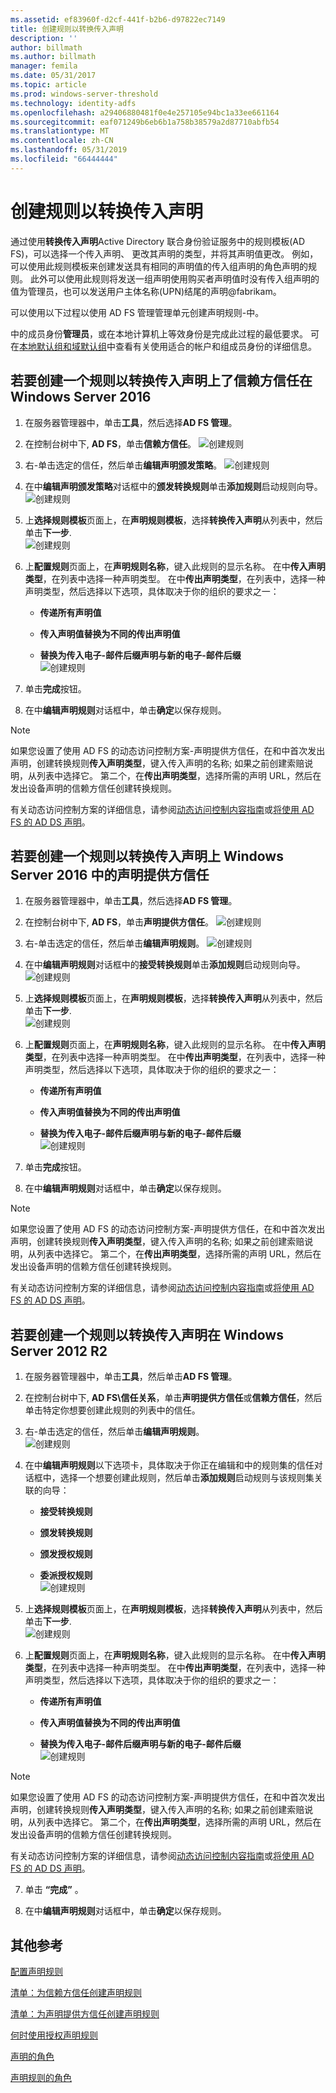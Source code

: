 ```yaml
---
ms.assetid: ef83960f-d2cf-441f-b2b6-d97822ec7149
title: 创建规则以转换传入声明
description: ''
author: billmath
ms.author: billmath
manager: femila
ms.date: 05/31/2017
ms.topic: article
ms.prod: windows-server-threshold
ms.technology: identity-adfs
ms.openlocfilehash: a29406880481f0e4e257105e94bc1a33ee661164
ms.sourcegitcommit: eaf071249b6eb6b1a758b38579a2d87710abfb54
ms.translationtype: MT
ms.contentlocale: zh-CN
ms.lasthandoff: 05/31/2019
ms.locfileid: "66444444"
---
```

# <a name="create-a-rule-to-transform-an-incoming-claim"></a>创建规则以转换传入声明


通过使用**转换传入声明**Active Directory 联合身份验证服务中的规则模板\(AD FS\)，可以选择一个传入声明、 更改其声明的类型，并将其声明值更改。 例如，可以使用此规则模板来创建发送具有相同的声明值的传入组声明的角色声明的规则。 此外可以使用此规则将发送一组声明使用购买者声明值时没有传入组声明的值为管理员，也可以发送用户主体名称\(UPN\)结尾的声明@fabrikam。  
  
可以使用以下过程以使用 AD FS 管理管理单元创建声明规则\-中。  
  
中的成员身份**管理员**，或在本地计算机上等效身份是完成此过程的最低要求。  可在[本地默认组和域默认组](https://go.microsoft.com/fwlink/?LinkId=83477)中查看有关使用适合的帐户和组成员身份的详细信息。 

## <a name="to-create-a-rule-to-transform-an-incoming-claim-on-a-relying-party-trust-in-windows-server-2016"></a>若要创建一个规则以转换传入声明上了信赖方信任在 Windows Server 2016 

1.  在服务器管理器中，单击**工具**，然后选择**AD FS 管理**。  
  
2.  在控制台树中下, **AD FS**，单击**信赖方信任**。 
![创建规则](media/Create-a-Rule-to-Pass-Through-or-Filter-an-Incoming-Claim/claimrule9.PNG)  
  
3.  右\-单击选定的信任，然后单击**编辑声明颁发策略**。
![创建规则](media/Create-a-Rule-to-Pass-Through-or-Filter-an-Incoming-Claim/claimrule10.PNG)   
  
4.  在中**编辑声明颁发策略**对话框中的**颁发转换规则**单击**添加规则**启动规则向导。 
![创建规则](media/Create-a-Rule-to-Pass-Through-or-Filter-an-Incoming-Claim/claimrule11.PNG)    

5.  上**选择规则模板**页面上，在**声明规则模板**，选择**转换传入声明**从列表中，然后单击**下一步**.  
![创建规则](media/Create-a-Rule-to-Transform-an-Incoming-Claim/transform3.PNG)      

6.  上**配置规则**页面上，在**声明规则名称**，键入此规则的显示名称。 在中**传入声明类型**，在列表中选择一种声明类型。 在中**传出声明类型**，在列表中，选择一种声明类型，然后选择以下选项，具体取决于你的组织的要求之一：  
  
    -   **传递所有声明值**  
  
    -   **传入声明值替换为不同的传出声明值**  
  
    -   **替换为传入电子\-邮件后缀声明与新的电子\-邮件后缀**  
![创建规则](media/Create-a-Rule-to-Transform-an-Incoming-Claim/transform4.PNG)   

7.  单击**完成**按钮。  
  
8.  在中**编辑声明规则**对话框中，单击**确定**以保存规则。
  
> [!NOTE]  
> 如果您设置了使用 AD FS 的动态访问控制方案\-声明提供方信任，在和中首次发出声明，创建转换规则**传入声明类型**，键入传入声明的名称; 如果之前创建索赔说明，从列表中选择它。 第二个，在**传出声明类型**，选择所需的声明 URL，然后在发出设备声明的信赖方信任创建转换规则。  
>   
> 有关动态访问控制方案的详细信息，请参阅[动态访问控制内容指南](../../solution-guides/dynamic-access-control--scenario-overview.md)或[将使用 AD FS 的 AD DS 声明](https://technet.microsoft.com/library/hh831504.aspx)。 

## <a name="to-create-a-rule-to-transform-an-incoming-claim-on-a-claims-provider-trust-in-windows-server-2016"></a>若要创建一个规则以转换传入声明上 Windows Server 2016 中的声明提供方信任 
  
1.  在服务器管理器中，单击**工具**，然后选择**AD FS 管理**。  
  
2.  在控制台树中下, **AD FS**，单击**声明提供方信任**。 
![创建规则](media/Create-a-Rule-to-Pass-Through-or-Filter-an-Incoming-Claim/claimrule1.PNG)  
  
3.  右\-单击选定的信任，然后单击**编辑声明规则**。
![创建规则](media/Create-a-Rule-to-Pass-Through-or-Filter-an-Incoming-Claim/claimrule2.PNG)   
  
4.  在中**编辑声明规则**对话框中的**接受转换规则**单击**添加规则**启动规则向导。
![创建规则](media/Create-a-Rule-to-Pass-Through-or-Filter-an-Incoming-Claim/claimrule3.PNG)    

5.  上**选择规则模板**页面上，在**声明规则模板**，选择**转换传入声明**从列表中，然后单击**下一步**.  
![创建规则](media/Create-a-Rule-to-Transform-an-Incoming-Claim/transform3.PNG)      

6.  上**配置规则**页面上，在**声明规则名称**，键入此规则的显示名称。 在中**传入声明类型**，在列表中选择一种声明类型。 在中**传出声明类型**，在列表中，选择一种声明类型，然后选择以下选项，具体取决于你的组织的要求之一：  
  
    -   **传递所有声明值**  
  
    -   **传入声明值替换为不同的传出声明值**  
  
    -   **替换为传入电子\-邮件后缀声明与新的电子\-邮件后缀**  
![创建规则](media/Create-a-Rule-to-Transform-an-Incoming-Claim/transform4.PNG)       

7.  单击**完成**按钮。  
  
8.  在中**编辑声明规则**对话框中，单击**确定**以保存规则。  

> [!NOTE]  
> 如果您设置了使用 AD FS 的动态访问控制方案\-声明提供方信任，在和中首次发出声明，创建转换规则**传入声明类型**，键入传入声明的名称; 如果之前创建索赔说明，从列表中选择它。 第二个，在**传出声明类型**，选择所需的声明 URL，然后在发出设备声明的信赖方信任创建转换规则。  
>   
> 有关动态访问控制方案的详细信息，请参阅[动态访问控制内容指南](../../solution-guides/dynamic-access-control--scenario-overview.md)或[将使用 AD FS 的 AD DS 声明](https://technet.microsoft.com/library/hh831504.aspx)。   
  
## <a name="to-create-a-rule-to-transform-an-incoming-claim-in-windows-server-2012-r2"></a>若要创建一个规则以转换传入声明在 Windows Server 2012 R2 
  
1.  在服务器管理器中，单击**工具**，然后单击**AD FS 管理**。  
  
2.  在控制台树中下, **AD FS\\信任关系**，单击**声明提供方信任**或**信赖方信任**，然后单击特定你想要创建此规则的列表中的信任。  
  
3.  右\-单击选定的信任，然后单击**编辑声明规则**。  
![创建规则](media/Create-a-Rule-to-Pass-Through-or-Filter-an-Incoming-Claim/claimrule6.PNG) 
  
4.  在中**编辑声明规则**以下选项卡，具体取决于你正在编辑和中的规则集的信任对话框中，选择一个想要创建此规则，然后单击**添加规则**启动规则与该规则集关联的向导：  
  
    -   **接受转换规则**  
  
    -   **颁发转换规则**  
  
    -   **颁发授权规则**  
  
    -   **委派授权规则**  
![创建规则](media/Create-a-Rule-to-Permit-All-Users/permitall5.PNG)
  
5.  上**选择规则模板**页面上，在**声明规则模板**，选择**转换传入声明**从列表中，然后单击**下一步**.  
![创建规则](media/Create-a-Rule-to-Transform-an-Incoming-Claim/transform1.PNG)   

6.  上**配置规则**页面上，在**声明规则名称**，键入此规则的显示名称。 在中**传入声明类型**，在列表中选择一种声明类型。 在中**传出声明类型**，在列表中，选择一种声明类型，然后选择以下选项，具体取决于你的组织的要求之一：  
  
    -   **传递所有声明值**  
  
    -   **传入声明值替换为不同的传出声明值**  
  
    -   **替换为传入电子\-邮件后缀声明与新的电子\-邮件后缀**  
![创建规则](media/Create-a-Rule-to-Transform-an-Incoming-Claim/transform2.PNG)  

> [!NOTE]  
> 如果您设置了使用 AD FS 的动态访问控制方案\-声明提供方信任，在和中首次发出声明，创建转换规则**传入声明类型**，键入传入声明的名称; 如果之前创建索赔说明，从列表中选择它。 第二个，在**传出声明类型**，选择所需的声明 URL，然后在发出设备声明的信赖方信任创建转换规则。  
>   
> 有关动态访问控制方案的详细信息，请参阅[动态访问控制内容指南](../../solution-guides/dynamic-access-control--scenario-overview.md)或[将使用 AD FS 的 AD DS 声明](https://technet.microsoft.com/library/hh831504.aspx)。  
  
7. 单击 **“完成”** 。  
  
8. 在中**编辑声明规则**对话框中，单击**确定**以保存规则。  

## <a name="additional-references"></a>其他参考 
[配置声明规则](Configure-Claim-Rules.md)  
 
[清单：为信赖方信任创建声明规则](https://technet.microsoft.com/library/ee913578.aspx)  

[清单：为声明提供方信任创建声明规则](https://technet.microsoft.com/library/ee913564.aspx)  
  
[何时使用授权声明规则](../../ad-fs/technical-reference/When-to-Use-an-Authorization-Claim-Rule.md)  

[声明的角色](../../ad-fs/technical-reference/The-Role-of-Claims.md)  
  
[声明规则的角色](../../ad-fs/technical-reference/The-Role-of-Claim-Rules.md) 
